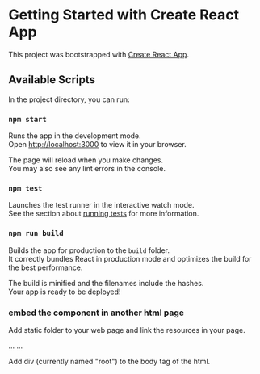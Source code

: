 # Getting Started with Create React App

This project was bootstrapped with [Create React App](https://github.com/facebook/create-react-app).

## Available Scripts

In the project directory, you can run:

### `npm start`

Runs the app in the development mode.\
Open [http://localhost:3000](http://localhost:3000) to view it in your browser.

The page will reload when you make changes.\
You may also see any lint errors in the console.

### `npm test`

Launches the test runner in the interactive watch mode.\
See the section about [running tests](https://facebook.github.io/create-react-app/docs/running-tests) for more information.

### `npm run build`

Builds the app for production to the `build` folder.\
It correctly bundles React in production mode and optimizes the build for the best performance.

The build is minified and the filenames include the hashes.\
Your app is ready to be deployed!

### embed the component in another html page

Add static folder to your web page and link the resources in your page.

<head>
...
<script defer="defer" src="/static/js/main.735482fe.js"></script>
<link href="/static/css/main.073c9b0a.css" rel="stylesheet">
...
</head>

Add div (currently named "root") to the body tag of the html.

<div id="root"></div>

